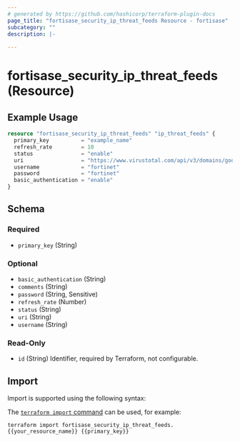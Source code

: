 ```yaml
---
# generated by https://github.com/hashicorp/terraform-plugin-docs
page_title: "fortisase_security_ip_threat_feeds Resource - fortisase"
subcategory: ""
description: |-
  
---
```


# fortisase_security_ip_threat_feeds (Resource)



## Example Usage

```terraform
resource "fortisase_security_ip_threat_feeds" "ip_threat_feeds" {
  primary_key          = "example_name"
  refresh_rate         = 10
  status               = "enable"
  uri                  = "https://www.virustotal.com/api/v3/domains/google.com/threat-feed"
  username             = "fortinet"
  password             = "fortinet"
  basic_authentication = "enable"
}
```

<!-- schema generated by tfplugindocs -->
## Schema

### Required

- `primary_key` (String)

### Optional

- `basic_authentication` (String)
- `comments` (String)
- `password` (String, Sensitive)
- `refresh_rate` (Number)
- `status` (String)
- `uri` (String)
- `username` (String)

### Read-Only

- `id` (String) Identifier, required by Terraform, not configurable.

## Import

Import is supported using the following syntax:

The [`terraform import` command](https://developer.hashicorp.com/terraform/cli/commands/import) can be used, for example:

```shell
terraform import fortisase_security_ip_threat_feeds.{{your_resource_name}} {{primary_key}}
```
